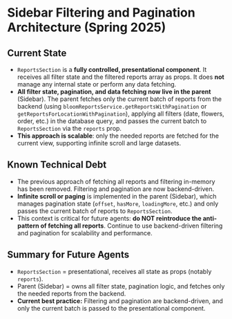 # Sidebar Filtering and Pagination Architecture (Spring 2025)

## Current State
- `ReportsSection` is a **fully controlled, presentational component**. It receives all filter state and the filtered reports array as props. It does **not** manage any internal state or perform any data fetching.
- **All filter state, pagination, and data fetching now live in the parent** (Sidebar). The parent fetches only the current batch of reports from the backend (using `bloomReportsService.getReportsWithPagination` or `getReportsForLocationWithPagination`), applying all filters (date, flowers, order, etc.) in the database query, and passes the current batch to `ReportsSection` via the `reports` prop.
- **This approach is scalable**: only the needed reports are fetched for the current view, supporting infinite scroll and large datasets.

## Known Technical Debt
- The previous approach of fetching all reports and filtering in-memory has been removed. Filtering and pagination are now backend-driven.
- **Infinite scroll or paging** is implemented in the parent (Sidebar), which manages pagination state (`offset`, `hasMore`, `loadingMore`, etc.) and only passes the current batch of reports to `ReportsSection`.
- This context is critical for future agents: **do NOT reintroduce the anti-pattern of fetching all reports**. Continue to use backend-driven filtering and pagination for scalability and performance.

## Summary for Future Agents
- `ReportsSection` = presentational, receives all state as props (notably `reports`).
- Parent (Sidebar) = owns all filter state, pagination logic, and fetches only the needed reports from the backend.
- **Current best practice:** Filtering and pagination are backend-driven, and only the current batch is passed to the presentational component. 